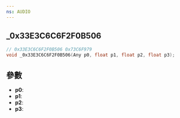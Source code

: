 ```yaml
---
ns: AUDIO
---
```

## _0x33E3C6C6F2F0B506

```c
// 0x33E3C6C6F2F0B506 0x73C6F979
void _0x33E3C6C6F2F0B506(Any p0, float p1, float p2, float p3);
```


## 參數
* **p0**: 
* **p1**: 
* **p2**: 
* **p3**: 

